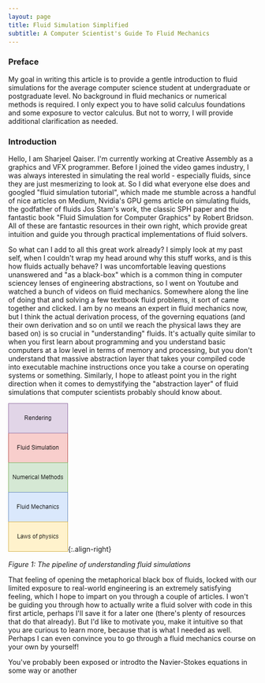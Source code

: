 ```yaml
---
layout: page
title: Fluid Simulation Simplified
subtitle: A Computer Scientist's Guide To Fluid Mechanics 
---
```


### Preface
My goal in writing this article is to provide a gentle introduction to fluid simulations for the average computer science student at undergraduate or postgraduate level. No background in fluid mechanics or numerical methods is required. I only expect you to have solid calculus foundations and some exposure to vector calculus. But not to worry, I will provide additional clarification as needed.

### Introduction
Hello, I am Sharjeel Qaiser. I'm currently working at Creative Assembly as a graphics and VFX programmer. Before I joined the video games industry, I was always interested in simulating the real world - especially fluids, since they are just mesmerizing to look at. So I did what everyone else does and googled "fluid simulation tutorial", which made me stumble across a handful of nice articles on Medium, Nvidia's GPU gems article on simulating fluids, the godfather of fluids Jos Stam's work, the classic SPH paper and the fantastic book "Fluid Simulation for Computer Graphics" by Robert Bridson. All of these are fantastic resources in their own right, which provide great intuition and guide you through practical implementations of fluid solvers. 

So what can I add to all this great work already? I simply look at my past self, when I couldn't wrap my head around why this stuff works, and is this how fluids actually behave? I was uncomfortable leaving questions unanswered and "as a black-box" which is a common thing in computer sciencey lenses of engineering abstractions, so I went on Youtube and watched a bunch of videos on fluid mechanics. Somewhere along the line of doing that and solving a few textbook fluid problems, it sort of came together and clicked. I am by no means an expert in fluid mechanics now, but I think the actual derivation process, of the governing equations (and their own derivation and so on until we reach the physical laws they are based on) is so crucial in "understanding" fluids. It's actually quite similar to when you first learn about programming and you understand basic computers at a low level in terms of memory and processing, but you don't understand that massive abstraction layer that takes your compiled code into executable machine instructions once you take a course on operating systems or something. Similarly, I hope to atleast point you in the right direction when it comes to demystifying the "abstraction layer" of fluid simulations that computer scientists probably should know about.


![figure1](./assets/img/fluids/figure1.png){:.align-right}

*Figure 1: The pipeline of understanding fluid simulations*

That feeling of opening the metaphorical black box of fluids, locked with our limited exposure to real-world engineering is an extremely satisfying feeling, which I hope to impart on you through a couple of articles. I won't be guiding you through how to actually write a fluid solver with code in this first article, perhaps I'll save it for a later one (there's plenty of resources that do that already). But I'd like to motivate you, make it intuitive so that you are curious to learn more, because that is what I needed as well. Perhaps I can even convince you to go through a fluid mechanics course on your own by yourself!


You've probably been exposed or introdto the Navier-Stokes equations in some way or another